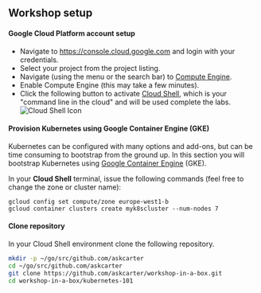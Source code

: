 ## Workshop setup

#### Google Cloud Platform account setup
* Navigate to https://console.cloud.google.com and login with your credentials.
* Select your project from the project listing.
* Navigate (using the menu or the search bar) to [Compute Engine](https://console.cloud.google.com/compute/).
* Enable Compute Engine (this may take a few minutes).
* Click the following button to activate [Cloud Shell](https://cloud.google.com/shell/docs),
which is your "command line in the cloud" and will be used complete the labs. ![Cloud Shell Icon](https://cloud.google.com/shell/docs/images/shell_icon.png)

#### Provision Kubernetes using Google Container Engine (GKE)

Kubernetes can be configured with many options and add-ons, but can be time consuming to bootstrap from the ground up. In this section you will bootstrap Kubernetes using [Google Container Engine](https://cloud.google.com/container-engine) (GKE).

In your **Cloud Shell** terminal, issue the following commands (feel free to change the zone or cluster name):

```
gcloud config set compute/zone europe-west1-b
gcloud container clusters create myk8scluster --num-nodes 7
```

#### Clone repository

In your Cloud Shell environment clone the following repository.

```bash
mkdir -p ~/go/src/github.com/askcarter
cd ~/go/src/github.com/askcarter
git clone https://github.com/askcarter/workshop-in-a-box.git
cd workshop-in-a-box/kubernetes-101
```
